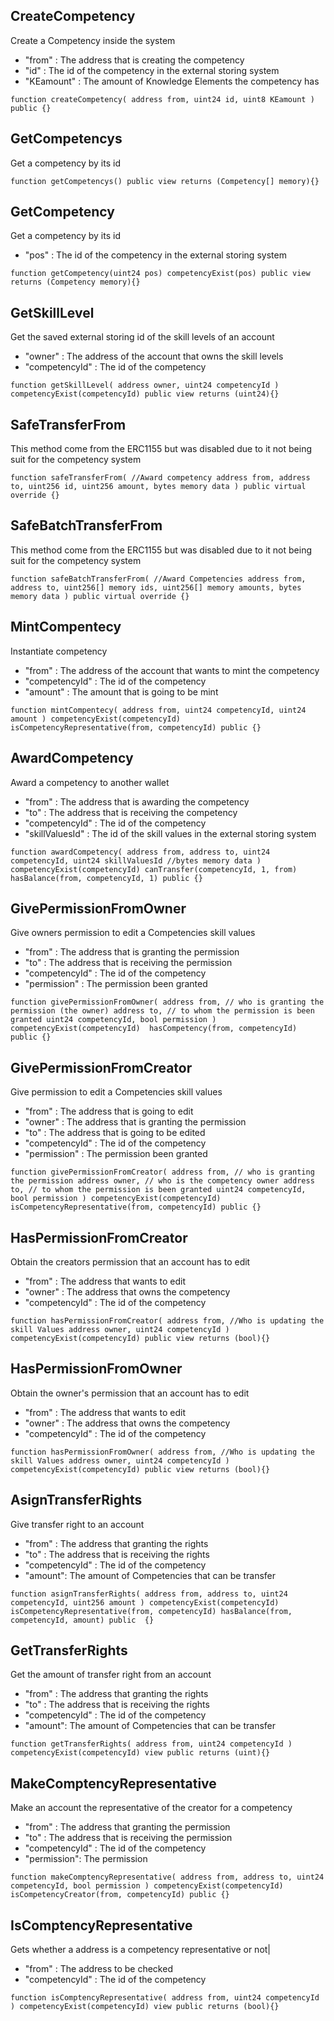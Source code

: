 
## CreateCompetency

   Create a Competency inside the system
  
   - "from" : The address that is creating the competency
   - "id" : The id of the competency in the external storing system
   - "KEamount" : The amount of Knowledge Elements the competency has
   
 
   `function createCompetency(
       address from,
       uint24 id,
       uint8 KEamount
   ) public {}`
 
## GetCompetencys

   Get a competency by its id

   `function getCompetencys() public view returns (Competency[] memory){}`
    
## GetCompetency

   Get a competency by its id
 
   - "pos" : The id of the competency in the external storing system

   `function getCompetency(uint24 pos) competencyExist(pos) public view returns (Competency memory){}`
 
## GetSkillLevel

   Get the saved external storing id of the skill levels of an account
  
   - "owner" : The address of the account that owns the skill levels
   - "competencyId" : The id of the competency
  
   `function getSkillLevel(
       address owner,
       uint24 competencyId
   ) competencyExist(competencyId) public view returns (uint24){}`
  
## SafeTransferFrom
   
   This method come from the ERC1155 but was disabled due to it not being suit for the competency system
 
   `function safeTransferFrom( //Award competency
       address from,
       address to,
       uint256 id,
       uint256 amount,
       bytes memory data
   ) public virtual override {}`
 
 ## SafeBatchTransferFrom

   This method come from the ERC1155 but was disabled due to it not being suit for the competency system

   `function safeBatchTransferFrom( //Award Competencies
       address from,
       address to,
       uint256[] memory ids,
       uint256[] memory amounts,
       bytes memory data
   ) public virtual override {}`
  

 ## MintCompentecy

   Instantiate competency
  
   - "from" : The address of the account that wants to mint the competency
   - "competencyId" : The id of the competency
   - "amount" : The amount that is going to be mint
  
 
   `function mintCompentecy(
       address from,
       uint24 competencyId,
       uint24 amount
   ) competencyExist(competencyId) isCompetencyRepresentative(from, competencyId) public {}`

## AwardCompetency
   
  Award a competency to another wallet
  
   - "from" : The address that is awarding the competency
   - "to" : The address that is receiving the competency
   - "competencyId" : The id of the competency
   - "skillValuesId" : The id of the skill values in the external storing system

  
   `function awardCompetency(
       address from,
       address to,
       uint24 competencyId,
       uint24 skillValuesId
       //bytes memory data
   ) competencyExist(competencyId) canTransfer(competencyId, 1, from) hasBalance(from, competencyId, 1) public {}`
  
 ## GivePermissionFromOwner

   Give owners permission to edit a Competencies skill values
  
   - "from" : The address that is granting the permission
   - "to" : The address that is receiving the permission
   - "competencyId" : The id of the competency
   - "permission" : The permission been granted
 
   `function givePermissionFromOwner(
       address from, // who is granting the permission (the owner)
       address to, // to whom the permission is been granted
       uint24 competencyId,
       bool permission
   ) competencyExist(competencyId)  hasCompetency(from, competencyId)  public {}`
  
## GivePermissionFromCreator
    
   Give permission to edit a Competencies skill values
  
   - "from" : The address that is going to edit
   - "owner" : The address that is granting the permission
   - "to" : The address that is going to be edited
   - "competencyId" : The id of the competency
   - "permission" : The permission been granted

   `function givePermissionFromCreator(
       address from, // who is granting the permission
       address owner, // who is the competency owner
       address to, // to whom the permission is been granted
       uint24 competencyId,
       bool permission
   ) competencyExist(competencyId) isCompetencyRepresentative(from, competencyId) public {}`

## HasPermissionFromCreator  
   
   Obtain the creators permission that an account has to edit
  
   - "from" : The address that wants to edit
   - "owner" : The address that owns the competency
   - "competencyId" : The id of the competency


   `function hasPermissionFromCreator(
       address from, //Who is updating the skill Values
       address owner,
       uint24 competencyId
   ) competencyExist(competencyId) public view returns (bool){}`
 
## HasPermissionFromOwner

   Obtain the owner's permission that an account has to edit
  
   - "from" : The address that wants to edit
   - "owner" : The address that owns the competency
   - "competencyId" : The id of the competency

 
   `function hasPermissionFromOwner(
       address from, //Who is updating the skill Values
       address owner,
       uint24 competencyId
   ) competencyExist(competencyId) public view returns (bool){}`
 

## AsignTransferRights

   Give transfer right to an account
  
   - "from" : The address that granting the rights
   - "to" : The address that is receiving the rights
   - "competencyId" : The id of the competency
   - "amount": The amount of Competencies that can be transfer

   `function asignTransferRights(
       address from,
       address to,
       uint24 competencyId,
       uint256 amount
   ) competencyExist(competencyId) isCompetencyRepresentative(from, competencyId) hasBalance(from, competencyId, amount) public  {}`

## GetTransferRights

   Get the amount of transfer right from an account
  
   - "from" : The address that granting the rights
   - "to" : The address that is receiving the rights
   - "competencyId" : The id of the competency
   - "amount": The amount of Competencies that can be transfer
   
 
   `function getTransferRights(
       address from,
       uint24 competencyId
   ) competencyExist(competencyId) view public returns (uint){}`
  
##  MakeComptencyRepresentative
  
   Make an account the representative of the creator for a competency
  
   - "from" : The address that granting the permission
   - "to" : The address that is receiving the permission
   - "competencyId" : The id of the competency
   - "permission": The permission
   
 
   `function makeComptencyRepresentative(
       address from,
       address to,
       uint24 competencyId,
       bool permission
   ) competencyExist(competencyId) isCompetencyCreator(from, competencyId) public {}`
 
##  IsComptencyRepresentative

   Gets whether a address is a competency representative or not|
  
   - "from" : The address to be checked
   - "competencyId" : The id of the competency
   
    
   `function isComptencyRepresentative(
       address from,
       uint24 competencyId
   ) competencyExist(competencyId) view public returns (bool){}`  

